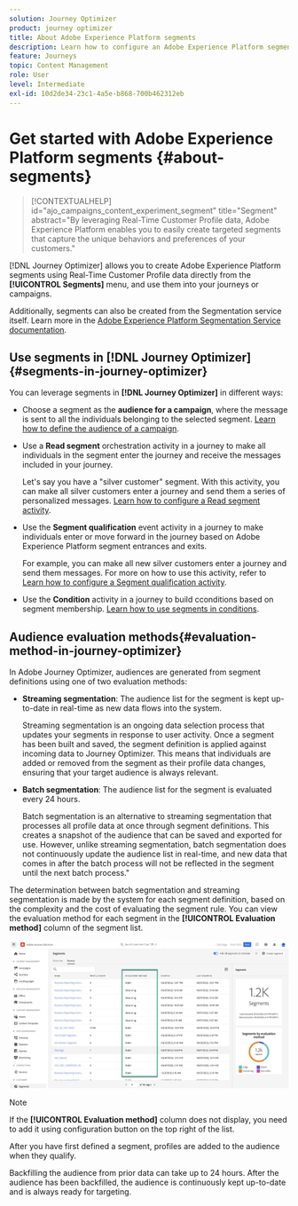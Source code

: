 ```yaml
---
solution: Journey Optimizer
product: journey optimizer
title: About Adobe Experience Platform segments
description: Learn how to configure an Adobe Experience Platform segment
feature: Journeys
topic: Content Management
role: User
level: Intermediate
exl-id: 10d2de34-23c1-4a5e-b868-700b462312eb
---
```

# Get started with Adobe Experience Platform segments {#about-segments}

>[!CONTEXTUALHELP]
>id="ajo_campaigns_content_experiment_segment"
>title="Segment"
>abstract="By leveraging Real-Time Customer Profile data, Adobe Experience Platform enables you to easily create targeted segments that capture the unique behaviors and preferences of your customers."

[!DNL Journey Optimizer]  allows you to create Adobe Experience Platform segments using Real-Time Customer Profile data directly from the **[!UICONTROL Segments]** menu, and use them into your journeys or campaigns.

Additionally, segments can also be created from the Segmentation service itself. Learn more in the [Adobe Experience Platform Segmentation Service documentation](https://experienceleague.adobe.com/docs/experience-platform/segmentation/home.html).

## Use segments in [!DNL Journey Optimizer] {#segments-in-journey-optimizer}

You can leverage segments in **[!DNL Journey Optimizer]** in different ways:

* Choose a segment as the **audience for a campaign**, where the message is sent to all the individuals belonging to the selected segment. [Learn how to define the audience of a campaign](../campaigns/create-campaign.md#define-the-audience-audience).

* Use a **Read segment** orchestration activity in a journey to make all individuals in the segment enter the journey and receive the messages included in your journey.

    Let's say you have a "silver customer" segment. With this activity, you can make all silver customers enter a journey and send them a series of personalized messages. [Learn how to configure a Read segment activity](../building-journeys/read-segment.md#configuring-segment-trigger-activity).

* Use the **Segment qualification** event activity in a journey to make individuals enter or move forward in the journey based on Adobe Experience Platform segment entrances and exits.

    For example, you can make all new silver customers enter a journey and send them messages. For more on how to use this activity, refer to [Learn how to configure a Segment qualification activity](../building-journeys/segment-qualification-events.md).

* Use the **Condition** activity in a journey to build cconditions based on segment membership. [Learn how to use segments in conditions](../building-journeys/condition-activity.md#using-a-segment).

## Audience evaluation methods{#evaluation-method-in-journey-optimizer}

In Adobe Journey Optimizer, audiences are generated from segment definitions using one of two evaluation methods:

* **Streaming segmentation**: The audience list for the segment is kept up-to-date in real-time as new data flows into the system.

    Streaming segmentation is an ongoing data selection process that updates your segments in response to user activity. Once a segment has been built and saved, the segment definition is applied against incoming data to Journey Optimizer. This means that individuals are added or removed from the segment as their profile data changes, ensuring that your target audience is always relevant.

* **Batch segmentation**: The audience list for the segment is evaluated every 24 hours.

    Batch segmentation is an alternative to streaming segmentation that processes all profile data at once through segment definitions. This creates a snapshot of the audience that can be saved and exported for use. However, unlike streaming segmentation, batch segmentation does not continuously update the audience list in real-time, and new data that comes in after the batch process will not be reflected in the segment until the next batch process."

The determination between batch segmentation and streaming segmentation is made by the system for each segment definition, based on the complexity and the cost of evaluating the segment rule. You can view the evaluation method for each segment in the **[!UICONTROL Evaluation method]** column of the segment list.
    
![](assets/evaluation-method.png)

>[!NOTE]
>
>If the **[!UICONTROL Evaluation method]** column does not display, you  need to add it using configuration button on the top right of the list.

After you have first defined a segment, profiles are added to the audience when they qualify.

Backfilling the audience from prior data can take up to 24&nbsp;hours. After the audience has been backfilled, the audience is continuously kept up-to-date and is always ready for targeting.
